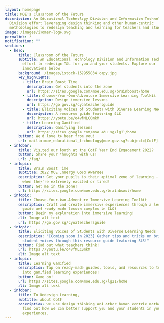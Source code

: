 ```yaml
---
layout: homepage
title: MOE's Classroom of the Future
description: An Educational Technology Division and Information Technology
  Division effort leveraging design thinking and other human-centric
  methodologies to redesign teaching and learning for teachers and students.
image: /images/isomer-logo.svg
permalink: /
notification: ""
sections:
  - hero:
      title: Classroom of the Future
      subtitle: An Educational Technology Division and Information Technology Division
        effort to redesign T&L for you and your students. Explore our
        innovations below!
      background: /images/istock-152955834 copy.jpg
      key_highlights:
        - title: Brain Boost Time
          description: Get students into the zone
          url: https://sites.google.com/moe.edu.sg/brainboost/home
        - title: Choose-Your-Own-Adventure Immersive Learning Toolkit
          description: Design immersive lessons
          url: https://go.gov.sg/cyoateachersguide
        - title: Eliciting Voices of Students with Diverse Learning Needs
          description: A resource guide featuring SLS
          url: https://youtu.be/o4vfMLC0mkM
        - title: Learning Gamified
          description: Gamifying lessons
          url: https://sites.google.com/moe.edu.sg/lg21/home
      button: We'd love to hear from you!
      url: mailto:moe_educational_technology@moe.gov.sg?subject=[CotF]
  - infobar:
      title: Visited our booth at the CotF Year End Engagement 2022?
      button: Share your thoughts with us!
      url: /faq/
  - infopic:
      title: Brain Boost Time
      subtitle: 2022 MOE Innergy Gold Awardee
      description: Get your pupils to their optimal zone of learning -  especially
        when they're extremely excited or tired!
      button: Get me in the zone!
      url: https://sites.google.com/moe.edu.sg/brainboost/home
  - infopic:
      title: Choose-Your-Own-Adventure Immersive Learning Toolkit
      description: Craft and create immersive experiences through a lesson design
        guide and ready-made lesson samples in SLS!
      button: Begin my exploration into immersive learning!
      alt: Image alt text
      url: https://go.gov.sg/cyoateachersguide
  - infopic:
      title: Eliciting Voices of Students with Diverse Learning Needs
      description: "[Coming soon in 2023] Gather tips and tricks on bringing out
        student voices through this resource guide featuring SLS!"
      button: Find out what teachers think!
      url: https://youtu.be/o4vfMLC0mkM
      alt: Image alt text
  - infopic:
      title: Learning Gamified
      description: Tap on ready-made guides, tools, and resources to turn your lessons
        into gamified learning experiences!
      button: Game on!
      url: https://sites.google.com/moe.edu.sg/lg21/home
      alt: Image alt text
  - infobar:
      title: To Redesign Learning,
      subtitle: About CotF
      description: we use design thinking and other human-centric methodologies to
        find out how we can better support you and your students in your T&L
        experiences.
---
```

